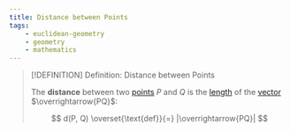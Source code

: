 ```yaml
---
title: Distance between Points
tags:
    - euclidean-geometry
    - geometry
    - mathematics
---
```


>[!DEFINITION] Definition: Distance between Points
>
>The **distance** between two [points](./index.md) $P$ and $Q$ is the [length](Length%20of%20a%20Vector.md) of the [vector](./index.md) $\overrightarrow{PQ}$:
>
>$$
>d(P, Q) \overset{\text{def}}{=} |\overrightarrow{PQ}|
>$$
>